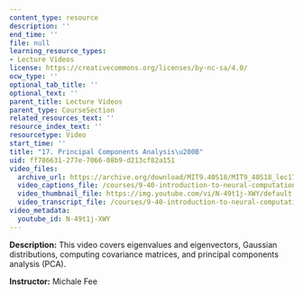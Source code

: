 ```yaml
---
content_type: resource
description: ''
end_time: ''
file: null
learning_resource_types:
- Lecture Videos
license: https://creativecommons.org/licenses/by-nc-sa/4.0/
ocw_type: ''
optional_tab_title: ''
optional_text: ''
parent_title: Lecture Videos
parent_type: CourseSection
related_resources_text: ''
resource_index_text: ''
resourcetype: Video
start_time: ''
title: "17. Principal Components Analysis\u200B"
uid: ff786631-277e-7066-08b9-d213cf82a151
video_files:
  archive_url: https://archive.org/download/MIT9.40S18/MIT9_40S18_lec17_300k.mp4
  video_captions_file: /courses/9-40-introduction-to-neural-computation-spring-2018/4ab4e73f4a305d15acf0f415da21b0f0_N-49t1j-XWY.vtt
  video_thumbnail_file: https://img.youtube.com/vi/N-49t1j-XWY/default.jpg
  video_transcript_file: /courses/9-40-introduction-to-neural-computation-spring-2018/19f0d0c368872141ca24007823345c77_N-49t1j-XWY.pdf
video_metadata:
  youtube_id: N-49t1j-XWY
---
```


**Description:** This video covers eigenvalues and eigenvectors, Gaussian distributions, computing covariance matrices, and principal components analysis (PCA).

**Instructor:** Michale Fee

